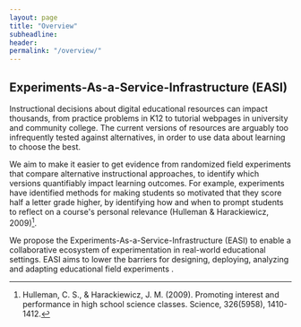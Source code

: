 ```yaml
---
layout: page
title: "Overview"
subheadline:
header:
permalink: "/overview/"
---
```


## Experiments-As-a-Service-Infrastructure (EASI)

Instructional decisions about digital educational resources can impact thousands, from practice problems
in K12 to tutorial webpages in university and community college. The current versions of resources are
arguably too infrequently tested against alternatives, in order to use data about learning to choose the
best. 

We aim to make it easier to get evidence from randomized field experiments that compare
alternative instructional approaches, to identify which versions quantifiably impact learning outcomes. For
example, experiments have identified methods for making students so motivated that they score half a
letter grade higher, by identifying how and when to prompt students to reflect on a course's personal
relevance (Hulleman & Harackiewicz, 2009)[^1]. 

We propose the Experiments-As-a-Service-Infrastructure
(EASI) to enable a collaborative ecosystem of experimentation in real-world educational settings. EASI
aims to lower the barriers for designing, deploying, analyzing and adapting educational field experiments .


[^1]: Hulleman, C. S., & Harackiewicz, J. M. (2009). Promoting interest and performance in high school science classes. Science, 326(5958), 1410-1412.

